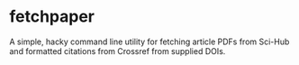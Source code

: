 # fetchpaper

A simple, hacky command line utility for fetching article PDFs from Sci-Hub and
formatted citations from Crossref from supplied DOIs.
